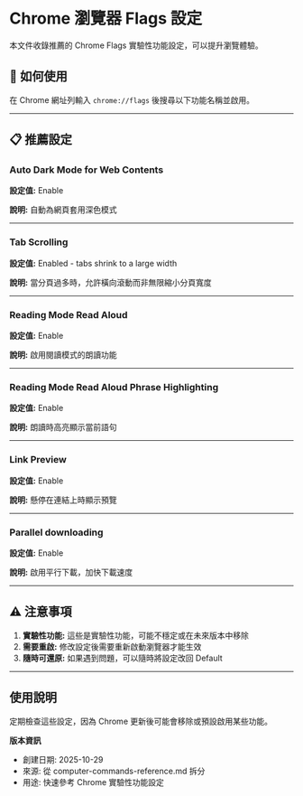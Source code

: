 # Chrome 瀏覽器 Flags 設定

本文件收錄推薦的 Chrome Flags 實驗性功能設定，可以提升瀏覽體驗。

## 🚩 如何使用

在 Chrome 網址列輸入 `chrome://flags` 後搜尋以下功能名稱並啟用。

---

## 📋 推薦設定

### Auto Dark Mode for Web Contents

**設定值:** Enable

**說明:** 自動為網頁套用深色模式

---

### Tab Scrolling

**設定值:** Enabled - tabs shrink to a large width

**說明:** 當分頁過多時，允許橫向滾動而非無限縮小分頁寬度

---

### Reading Mode Read Aloud

**設定值:** Enable

**說明:** 啟用閱讀模式的朗讀功能

---

### Reading Mode Read Aloud Phrase Highlighting

**設定值:** Enable

**說明:** 朗讀時高亮顯示當前語句

---

### Link Preview

**設定值:** Enable

**說明:** 懸停在連結上時顯示預覽

---

### Parallel downloading

**設定值:** Enable

**說明:** 啟用平行下載，加快下載速度

---

## ⚠️ 注意事項

1. **實驗性功能:** 這些是實驗性功能，可能不穩定或在未來版本中移除
2. **需要重啟:** 修改設定後需要重新啟動瀏覽器才能生效
3. **隨時可還原:** 如果遇到問題，可以隨時將設定改回 Default

---

## 使用說明

定期檢查這些設定，因為 Chrome 更新後可能會移除或預設啟用某些功能。

**版本資訊**
- 創建日期: 2025-10-29
- 來源: 從 computer-commands-reference.md 拆分
- 用途: 快速參考 Chrome 實驗性功能設定

